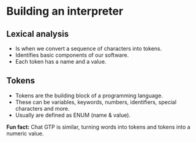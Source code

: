 # Building an interpreter

## Lexical analysis
- Is when we convert a sequence of characters into tokens.
- Identifies basic components of our software. 
- Each token has a name and a value.

## Tokens
- Tokens are the building block of a programming language.
- These can be variables, keywords, numbers, identifiers, special characters and more.
- Usually are defined as ENUM (name & value).

**Fun fact:** Chat GTP is similar, turning words into tokens and tokens into a numeric value.